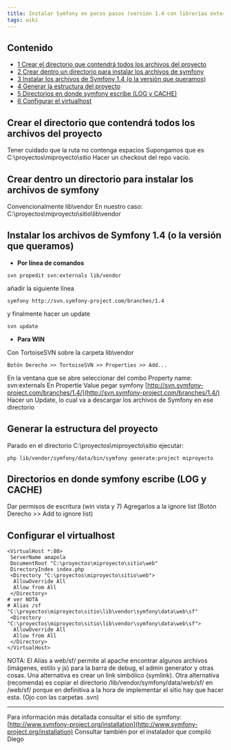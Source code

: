 ```yaml
---
title: Instalar Symfony en pocos pasos (versión 1.4 con librerías externas)
tags: wiki
---
```


Contenido
---------

-   [1 Crear el directorio que contendrá todos los archivos del
    proyecto](#Crear_el_directorio_que_contendr.C3.A1_todos_los_archivos_del_proyecto)
-   [2 Crear dentro un directorio para instalar los archivos de
    symfony](#Crear_dentro_un_directorio_para_instalar_los_archivos_de_symfony)
-   [3 Instalar los archivos de Symfony 1.4 (o la versión que
    queramos)](#Instalar_los_archivos_de_Symfony_1.4_.28o_la_versi.C3.B3n_que_queramos.29)
-   [4 Generar la estructura del
    proyecto](#Generar_la_estructura_del_proyecto)
-   [5 Directorios en donde symfony escribe (LOG y
    CACHE)](#Directorios_en_donde_symfony_escribe_.28LOG_y_CACHE.29)
-   [6 Configurar el virtualhost](#Configurar_el_virtualhost)

Crear el directorio que contendrá todos los archivos del proyecto
-----------------------------------------------------------------

Tener cuidado que la ruta no contenga espacios Supongamos que es
C:\\proyectos\\miproyecto\\sitio Hacer un checkout del repo vacío.

Crear dentro un directorio para instalar los archivos de symfony
----------------------------------------------------------------

Convencionalmente lib\\vendor En nuestro caso:
C:\\proyectos\\miproyecto\\sitio\\lib\\vendor

Instalar los archivos de Symfony 1.4 (o la versión que queramos)
----------------------------------------------------------------

-   **Por línea de comandos**

<!-- -->

    svn propedit svn:externals lib/vendor

añadir la siguiente línea

    symfony http://svn.symfony-project.com/branches/1.4

y finalmente hacer un update

    svn update

-   **Para WIN**

Con TortoiseSVN sobre la carpeta lib\\vendor

    Botón Derecho >> TortoiseSVN >> Properties >> Add...

En la ventana que se abre seleccionar del combo Property name:
svn:externals En Propertie Value pegar symfony
[http://svn.symfony-project.com/branches/1.4/](http://svn.symfony-project.com/branches/1.4/)
Hacer un Update, lo cual va a descargar los archivos de Symfony en ese
directorio

Generar la estructura del proyecto
----------------------------------

Parado en el directorio C:\\proyectos\\miproyecto\\sitio ejecutar:

    php lib/vendor/symfony/data/bin/symfony generate:project miproyecto

Directorios en donde symfony escribe (LOG y CACHE)
--------------------------------------------------

Dar permisos de escritura (win vista y 7) Agregarlos a la ignore list
(Botón Derecho \>\> Add to ignore list)

Configurar el virtualhost
-------------------------

    <VirtualHost *:80>
     ServerName amapola
     DocumentRoot "C:\proyectos\miproyecto\sitio\web"
     DirectoryIndex index.php
     <Directory "C:\proyectos\miproyecto\sitio\web">
      AllowOverride All
      Allow from All
     </Directory>
    # ver NOTA
    # Alias /sf "C:\proyectos\miproyecto\sitio\lib\vendor\symfony\data\web\sf"
     <Directory "C:\proyectos\miproyecto\sitio\lib\vendor\symfony\data\web\sf">
      AllowOverride All
      Allow from All
     </Directory>
    </VirtualHost>

NOTA: El Alias a web/sf/ permite al apache encontrar algunos archivos
(imágenes, estilo y js) para la barra de debug, el admin generator y
otras cosas. Una alternativa es crear un link simbólico (symlink). Otra
alternativa (recomenda) es copiar el directorio
/lib/vendor/symfony/data/web/sf/ en /web/sf/ porque en definitiva a la
hora de implementar el sitio hay que hacer esta. (Ojo con las carpetas
.svn)

* * * * *

Para información más detallada consultar el sitio de symfony:
[http://www.symfony-project.org/installation](http://www.symfony-project.org/installation)
Consultar también por el instalador que compiló Diego
